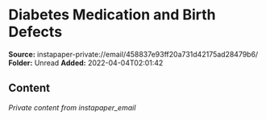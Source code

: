 # Diabetes Medication and Birth Defects

**Source:** instapaper-private://email/458837e93ff20a731d42175ad28479b6/
**Folder:** Unread
**Added:** 2022-04-04T02:01:42




## Content
*Private content from instapaper_email*
